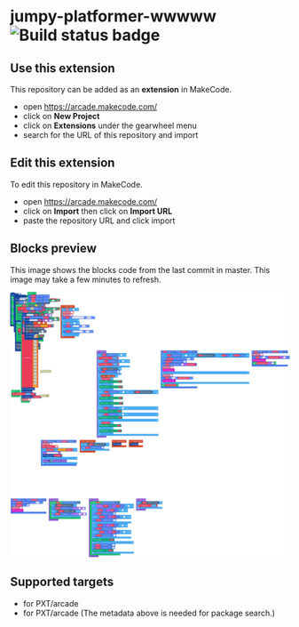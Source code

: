 # jumpy-platformer-wwwww ![Build status badge](https://github.com/stewart-worrall/jumpy-platformer-wwwww/workflows/MakeCode/badge.svg)



## Use this extension

This repository can be added as an **extension** in MakeCode.

* open https://arcade.makecode.com/
* click on **New Project**
* click on **Extensions** under the gearwheel menu
* search for the URL of this repository and import

## Edit this extension

To edit this repository in MakeCode.

* open https://arcade.makecode.com/
* click on **Import** then click on **Import URL**
* paste the repository URL and click import

## Blocks preview

This image shows the blocks code from the last commit in master.
This image may take a few minutes to refresh.

![A rendered view of the blocks](https://github.com/stewart-worrall/jumpy-platformer-wwwww/raw/master/.makecode/blocks.png)

## Supported targets

* for PXT/arcade
* for PXT/arcade
(The metadata above is needed for package search.)

